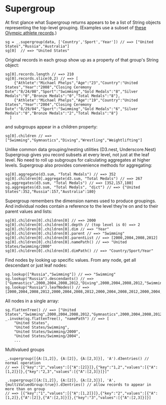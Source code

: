 Supergroup
==========

At first glance what Supergroup returns appears to be a list of String 
objects representing the top-level grouping. (Examples use a subset of
[these Olympic athlete records](https://github.com/Sigfried/supergroup/blob/master/examples/OlympicAthletes.csv).)

    sg = _.supergroup(data, ['Country','Sport','Year']) // ==> ["United States","Russia","Australia"]
    sg[0]  // ==> "United States"

Original records in each group show up as a property of that group's String object: 

    sg[0].records.length // ==> 210
    sg[0].records.slice(0,2) // ==> [
        {"Athlete":"Michael Phelps","Age":"23","Country":"United States","Year":"2008","Closing Ceremony Date":"8/24/08","Sport":"Swimming","Gold Medals":"8","Silver Medals":"0","Bronze Medals":"0","Total Medals":"8"},
        {"Athlete":"Michael Phelps","Age":"19","Country":"United States","Year":"2004","Closing Ceremony Date":"8/29/04","Sport":"Swimming","Gold Medals":"6","Silver Medals":"0","Bronze Medals":"2","Total Medals":"8"}
      ]

and subgroups appear in a children property: 

    sg[0].children // ==> ["Swimming","Gymnastics","Diving","Wrestling","Weightlifting"]

Unlike common data grouping/nesting utilities (D3.nest, Underscore.Nest)
Supergroup gives you record subsets at every level, not just at the leaf level.
No need to roll up subgroups for calculating aggregates at higher levels.
Supergroup also provides convenience methods for aggregating:

    sg[0].aggregate(d3.sum, "Total Medals") // ==> 352
    sg[0].children[0].aggregate(d3.sum, "Total Medals") // ==> 267
    sg.aggregates(d3.sum, "Total Medals") // ==> [352,157,180]
    sg.aggregates(d3.sum, "Total Medals", "dict") // ==> {"United States":352,"Russia":157,"Australia":180}

Supergroup remembers the dimension names used to produce groupings. And
individual nodes contain a reference to the level they’re on and to their
parent values and lists:

    sg[0].children[0].children[0] // ==> 2000
    sg[0].children[0].children[0].depth // (top level is 0) ==> 2
    sg[0].children[0].children[0].dim // ==> "Year"
    sg[0].children[0].children[0].parent // ==> "Swimming"
    sg[0].children[0].children[0].parentList // ==> [2000,2004,2008,2012]
    sg[0].children[0].children[0].namePath() // ==> "United States/Swimming/2000"
    sg[0].children[0].children[0].dimPath() // ==> "Country/Sport/Year"

Find nodes by looking up specific values. From any node, get all descendant or
just leaf nodes:

    sg.lookup(["Russia","Swimming"]) // ==> "Swimming"
    sg.lookup("Russia").descendants() // ==> ["Gymnastics",2000,2004,2008,2012,"Diving",2000,2004,2008,2012,"Swimming",2000,2004,2008,2012,"Wrestling",2000,2004,2008,2012,"Weightlifting",2000,2004,2008,2012]
    sg.lookup("Russia").leafNodes() // ==> [2000,2004,2008,2012,2000,2004,2008,2012,2000,2004,2008,2012,2000,2004,2008,2012,2000,2004,2008,2012]

All nodes in a single array:

    sg.flattenTree() // ==> ["United States","Swimming",2000,2004,2008,2012,"Gymnastics",2000,2004,2008,2012,"Diving",2000,2012,"Wrestling",2000,2004,2008,2012,"Weightlifting",2000,"Russia","Gymnastics",2000,2004,2008,2012,"Diving",2000,2004,2008,2012,"Swimming",2000,2004,2008,2012,"Wrestling",2000,2004,2008,2012,"Weightlifting",2000,2004,2008,2012,"Australia","Swimming",2000,2004,2008,2012,"Diving",2000,2004,2008,2012]
    _.invoke(sg.flattenTree(), "namePath") // ==> [
        "United States",
        "United States/Swimming",
        "United States/Swimming/2000",
        "United States/Swimming/2004",
        ...

Multivalued groups

    _.supergroup([{A:[1,2]}, {A:[2]}, {A:[2,3]}], 'A').d3entries() // normal operation
    // ==> [{"key":"2","values":[{"A":[2]}]},{"key":"1,2","values":[{"A":[1,2]}]},{"key":"2,3","values":[{"A":[2,3]}]}]"
    
    _.supergroup([{A:[1,2]}, {A:[2]}, {A:[2,3]}], 'A',{multiValuedGroup:true}).d3entries() // allow records to appear in more than on group
    // ==> [{"key":"1","values":[{"A":[1,2]}]},{"key":"2","values":[{"A":[1,2]},{"A":[2]},{"A":[2,3]}]},{"key":"3","values":[{"A":[2,3]}]}]
